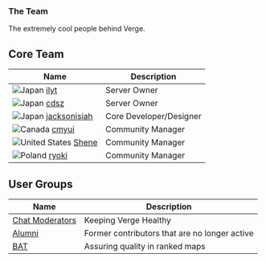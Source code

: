### The Team

The extremely cool people behind Verge.

Core Team
------

| Name | Description |
| ---- | ----------- |
| ![][flag_JP] [ilyt]() | Server Owner |
| ![][flag_JP] [cdsz]() | Server Owner |
| ![][flag_JP] [jacksonisiah]() | Core Developer/Designer |
| ![][flag_CA] [cmyui]() | Community Manager |
| ![][flag_US] [Shene]() | Community Manager |
| ![][flag_PL] [ryoki]() | Community Manager |

User Groups
----------------------

| Name | Description |
| ---- | ----------- |
| [Chat Moderators](/index/people/chat-moderators) | Keeping Verge Healthy |
| [Alumni](/index/people/alumni) | Former contributors that are no longer active |
| [BAT](/index/people/BAT) | Assuring quality in ranked maps |

[flag_AR]: /shared/flag/AR.gif "Poland"
[flag_AU]: /shared/flag/AU.gif "Australia"
[flag_DE]: /shared/flag/DE.gif "Germany"
[flag_ES]: /shared/flag/ES.gif "Spain"
[flag_FR]: /shared/flag/FR.gif "France"
[flag_NZ]: /shared/flag/NZ.gif "New Zealand"
[flag_NL]: /shared/flag/NL.gif "Netherlands"
[flag_US]: /shared/flag/US.gif "United States"
[flag_PH]: /shared/flag/PH.gif "Philippines"
[flag_CN]: /shared/flag/CN.gif "China"
[flag_JP]: /shared/flag/JP.gif "Japan"
[flag_GB]: /shared/flag/GB.gif "United Kingdom"
[flag_CA]: /shared/flag/CA.gif "Canada"
[flag_PL]: /shared/flag/PL.gif "Poland"
